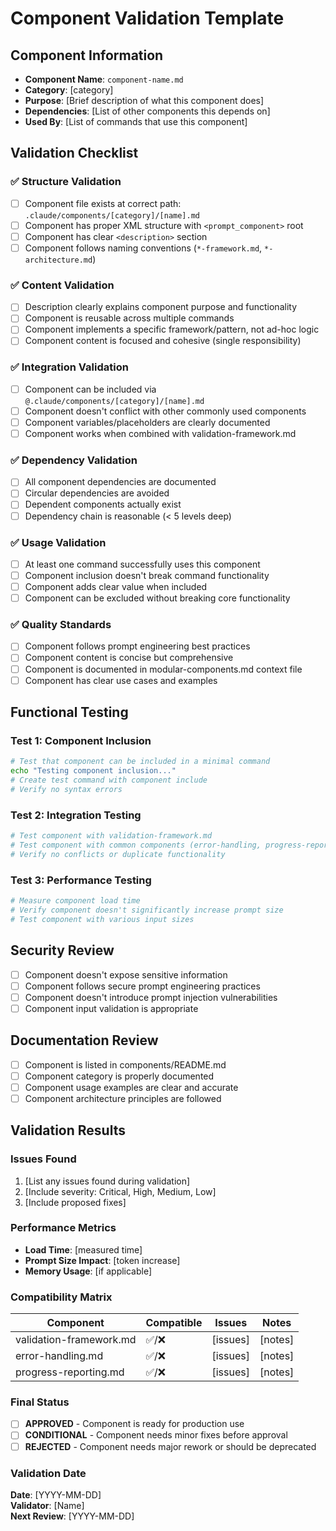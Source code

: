 # Component Validation Template

## Component Information

- **Component Name**: `component-name.md`
- **Category**: [category]
- **Purpose**: [Brief description of what this component does]
- **Dependencies**: [List of other components this depends on]
- **Used By**: [List of commands that use this component]

## Validation Checklist

### ✅ Structure Validation

- [ ] Component file exists at correct path: `.claude/components/[category]/[name].md`
- [ ] Component has proper XML structure with `<prompt_component>` root
- [ ] Component has clear `<description>` section
- [ ] Component follows naming conventions (`*-framework.md`, `*-architecture.md`)

### ✅ Content Validation  

- [ ] Description clearly explains component purpose and functionality
- [ ] Component is reusable across multiple commands
- [ ] Component implements a specific framework/pattern, not ad-hoc logic
- [ ] Component content is focused and cohesive (single responsibility)

### ✅ Integration Validation

- [ ] Component can be included via `@.claude/components/[category]/[name].md`
- [ ] Component doesn't conflict with other commonly used components
- [ ] Component variables/placeholders are clearly documented
- [ ] Component works when combined with validation-framework.md

### ✅ Dependency Validation

- [ ] All component dependencies are documented
- [ ] Circular dependencies are avoided
- [ ] Dependent components actually exist
- [ ] Dependency chain is reasonable (< 5 levels deep)

### ✅ Usage Validation

- [ ] At least one command successfully uses this component
- [ ] Component inclusion doesn't break command functionality
- [ ] Component adds clear value when included
- [ ] Component can be excluded without breaking core functionality

### ✅ Quality Standards

- [ ] Component follows prompt engineering best practices
- [ ] Component content is concise but comprehensive
- [ ] Component is documented in modular-components.md context file
- [ ] Component has clear use cases and examples

## Functional Testing

### Test 1: Component Inclusion

```bash
# Test that component can be included in a minimal command
echo "Testing component inclusion..."
# Create test command with component include
# Verify no syntax errors
```

### Test 2: Integration Testing  

```bash
# Test component with validation-framework.md
# Test component with common components (error-handling, progress-reporting)
# Verify no conflicts or duplicate functionality
```

### Test 3: Performance Testing

```bash
# Measure component load time
# Verify component doesn't significantly increase prompt size
# Test component with various input sizes
```

## Security Review

- [ ] Component doesn't expose sensitive information
- [ ] Component follows secure prompt engineering practices
- [ ] Component doesn't introduce prompt injection vulnerabilities
- [ ] Component input validation is appropriate

## Documentation Review

- [ ] Component is listed in components/README.md
- [ ] Component category is properly documented
- [ ] Component usage examples are clear and accurate
- [ ] Component architecture principles are followed

## Validation Results

### Issues Found

1. [List any issues found during validation]
2. [Include severity: Critical, High, Medium, Low]
3. [Include proposed fixes]

### Performance Metrics

- **Load Time**: [measured time]
- **Prompt Size Impact**: [token increase]
- **Memory Usage**: [if applicable]

### Compatibility Matrix

| Component | Compatible | Issues | Notes |
|-----------|------------|--------|-------|
| validation-framework.md | ✅/❌ | [issues] | [notes] |
| error-handling.md | ✅/❌ | [issues] | [notes] |
| progress-reporting.md | ✅/❌ | [issues] | [notes] |

### Final Status

- [ ] **APPROVED** - Component is ready for production use
- [ ] **CONDITIONAL** - Component needs minor fixes before approval  
- [ ] **REJECTED** - Component needs major rework or should be deprecated

### Validation Date

**Date**: [YYYY-MM-DD]  
**Validator**: [Name]  
**Next Review**: [YYYY-MM-DD]
